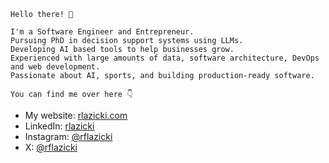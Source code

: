     Hello there! 👋
    
    I'm a Software Engineer and Entrepreneur.
    Pursuing PhD in decision support systems using LLMs.
    Developing AI based tools to help businesses grow.
    Experienced with large amounts of data, software architecture, DevOps and web development.
    Passionate about AI, sports, and building production-ready software.

    You can find me over here 👇
</div>
<div>
  <ul>
    <li>My website: <a href="https://www.rlazicki.com/">rlazicki.com</a></li>
    <li>LinkedIn: <a href="https://www.linkedin.com/in/rlazicki/">rlazicki</a></li>
    <li>Instagram: <a href="https://www.instagram.com/rflazicki">@rflazicki</a></li>
    <li>X: <a href="https://x.com/rflazicki">@rflazicki</a></li>
  </ul>
</div>
